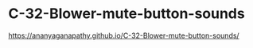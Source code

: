 # C-32-Blower-mute-button-sounds

https://ananyaganapathy.github.io/C-32-Blower-mute-button-sounds/
